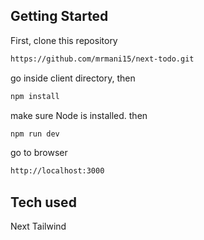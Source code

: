 ## Getting Started

First, clone this repository

```bash
https://github.com/mrmani15/next-todo.git
```

go inside client directory, then

```bash
npm install
```

make sure Node is installed. then

```bash
npm run dev
```

go to browser

```bash
http://localhost:3000
```

## Tech used

Next
Tailwind
